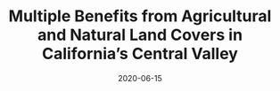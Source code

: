 ---
title: "Multiple Benefits from Agricultural and Natural Land Covers in California’s Central Valley"
collection: whitepapers
date: 2020-06-15
paperurl: '/files/Peterson2020_MultipleBenefits_CentralValley.pdf'
data: 'https://doi.org/10.25338/B8061X'
citation: "Peterson CA, Marvinney E, Dybala KE (2020) <i>Technical Report: Multiple Benefits from Agricultural and Natural Land Covers in California’s Central Valley</i>. Migratory Bird Conservation Partnership, Sacramento, CA"
---